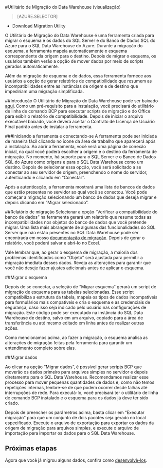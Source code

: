 <properties
   pageTitle="Migrar: Utilitário de Migração do Data Warehouse | Microsoft Azure"
   description="Migrar para o SQL Data Warehouse."
   services="sql-data-warehouse"
   documentationCenter="NA"
   authors="lodipalm"
   manager="barbkess"
   editor=""/>

<tags
   ms.service="sql-data-warehouse"
   ms.devlang="NA"
   ms.topic="article"
   ms.tgt_pltfrm="NA"
   ms.workload="data-services"
   ms.date="01/04/2016"
   ms.author="lodipalm"/>


#Utilitário de Migração do Data Warehouse (visualização)

> [AZURE.SELECTOR]
- [Download Migration Utility](https://migrhoststorage.blob.core.windows.net/sqldwsample/DataWarehouseMigrationUtility.zip)

O Utilitário de Migração do Data Warehouse é uma ferramenta criada para migrar o esquema e os dados do SQL Server e do Banco de Dados SQL do Azure para o SQL Data Warehouse do Azure. Durante a migração do esquema, a ferramenta mapeia automaticamente o esquema correspondente da origem para o destino. Depois de migrar o esquema, os usuários também verão a opção de mover dados por meio de scripts gerados automaticamente.

Além da migração de esquema e de dados, essa ferramenta fornece aos usuários a opção de gerar relatórios de compatibilidade que resumem as incompatibilidades entre as instâncias de origem e de destino que impediriam uma migração simplificada.

##Introdução
O Utilitário de Migração do Data Warehouse pode ser baixado [aqui][]. Como um pré-requisito para a instalação, você precisará do utilitário de linha de comando BCP para executar scripts de migração e do Office para exibir o relatório de compatibilidade. Depois de iniciar o arquivo executável baixado, você deverá aceitar o Contrato de Licença de Usuário Final padrão antes de instalar a ferramenta.

###Iniciando a ferramenta e conectando-se
A ferramenta pode ser iniciada de maneira fácil clicando no ícone da área de trabalho que aparecerá após a instalação. Ao abrir a ferramenta, você verá uma página de conexão inicial, na qual você poderá escolher a origem e o destino da ferramenta de migração. No momento, há suporte para o SQL Server e o Banco de Dados SQL do Azure como origens e para o SQL Data Warehouse como um destino. Depois de selecionar essa opção, você será solicitado a se conectar ao seu servidor de origem, preenchendo o nome do servidor, autenticando e clicando em “Conectar”.
 
Após a autenticação, a ferramenta mostrará uma lista de bancos de dados que estão presentes no servidor ao qual você se conectou. Você pode começar a migração selecionando um banco de dados que deseja migrar e depois clicando em “Migrar selecionado”.
 
##Relatório de migração
Selecionar a opção “Verificar a compatibilidade do banco de dados” na ferramenta gerará um relatório que resume todas as incompatibilidades nos objetos do banco de dados que você pretende migrar. Uma lista mais abrangente de algumas das funcionalidades do SQL Server que não estão presentes no SQL Data Warehouse pode ser encontrada em nosso [documentação de migração][]. Depois de gerar o relatório, você poderá salvar e abri-lo no Excel.

Vale lembrar que, ao gerar o esquema de migração, a maioria dos problemas identificados como “Objeto” será ajustada para permitir a migração imediata desses dados. Reveja as alterações para garantir que você não deseje fazer ajustes adicionais antes de aplicar o esquema.

##Migrar o esquema

Depois de se conectar, a seleção de “Migrar esquema” gerará um script de migração de esquema para as tabelas selecionadas. Esse script compatibiliza a estrutura da tabela, mapeia os tipos de dados incompatíveis para formulários mais compatíveis e cria o esquema e as credenciais de segurança, caso isso seja indicado pelo usuário nas configurações de migração. Este código pode ser executado na instância do SQL Data Warehouse de destino, salvo em um arquivo, copiado para a área de transferência ou até mesmo editado em linha antes de realizar outras ações.
 
Como mencionamos acima, ao fazer a migração, o esquema analisa as alterações de migração feitas pela ferramenta para garantir um entendimento completo sobre elas.

##Migrar dados

Ao clicar na opção “Migrar dados”, é possível gerar scripts BCP que moverão os dados primeiro para arquivos simples no servidor e depois diretamente para o SQL Data Warehouse. Recomendamos realizar esse processo para mover pequenas quantidades de dados e, como não temos repetições internas, lembre-se de que podem ocorrer desde falhas até interrupções de rede. Para executá-lo, você precisará ter o utilitário de linha de comando BCP instalado e o esquema para os dados já deve ter sido criado.
 
Depois de preencher os parâmetros acima, basta clicar em “Executar migração” para que um conjunto de dois pacotes seja gerado no local especificado. Execute o arquivo de exportação para exportar os dados da origem de migração para arquivos simples, e execute o arquivo de importação para importar os dados para o SQL Data Warehouse.

## Próximas etapas
Agora que você já migrou alguns dados, confira como [desenvolvê-los][].

<!--Image references-->

<!--Article references-->
[documentação de migração]: https://azure.microsoft.com/pt-BR/documentation/articles/sql-data-warehouse-overview-migrate/
[desenvolvê-los]: https://azure.microsoft.com/pt-BR/documentation/articles/sql-data-warehouse-overview-develop/
[aqui]: https://migrhoststorage.blob.core.windows.net/sqldwsample/DataWarehouseMigrationUtility.zip

<!---HONumber=AcomDC_0107_2016-->